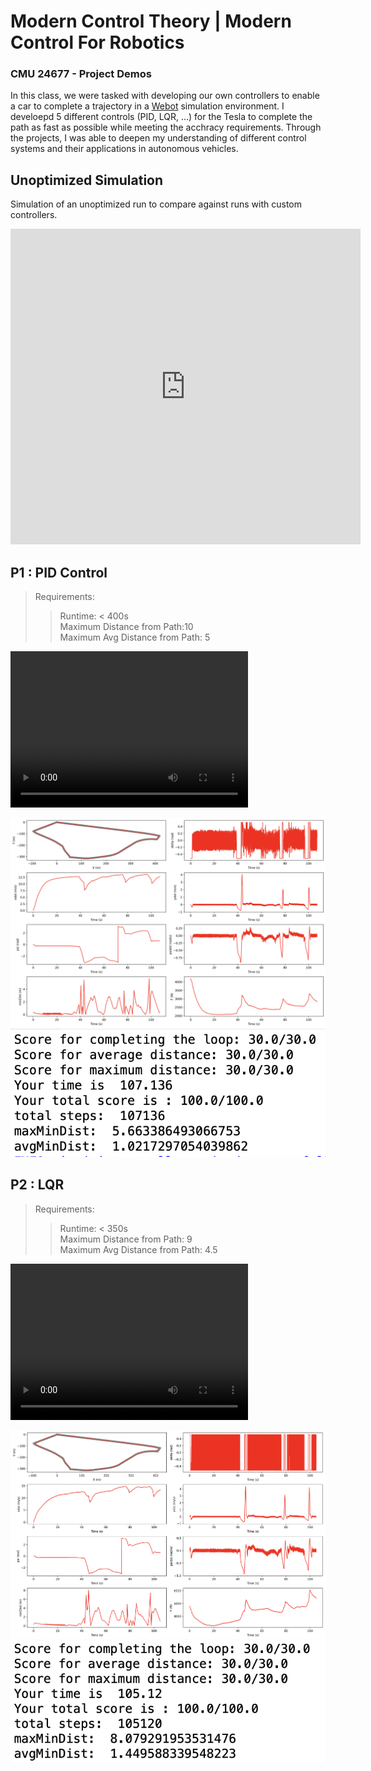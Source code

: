 # Modern Control Theory | Modern Control For Robotics
### CMU 24677 - Project Demos

In this class, we were tasked with developing our own controllers to enable a car to complete a trajectory in a [Webot](https://cyberbotics.com/) simulation environment. I develoepd 5 different controls (PID, LQR, ...) for the Tesla to complete the path as fast as possible while meeting the acchracy requirements. Through the projects, I was able to deepen my understanding of different control systems and their applications in autonomous vehicles.

## Unoptimized Simulation
Simulation of an unoptimized run to compare against runs with custom controllers.
<iframe width="560" height="505" src="https://www.youtube.com/embed/ldfIUtckChk" frameborder="0" allow="accelerometer; autoplay; encrypted-media; gyroscope; picture-in-picture" allowfullscreen></iframe>


## P1 : PID Control
> Requirements: 
>> Runtime: < 400s <br>
>> Maximum Distance from Path:10 <br>
>> Maximum Avg Distance from Path: 5

<video width="380" height="250" controls>
  <source src="p1/PID.mp4" type="video/mp4">
</video>



![Alt Text](p1/PID_1.png)
![Alt Text](p1/PID-400-10-5.png)

## P2 : LQR
> Requirements:
>> Runtime: < 350s <br>
>> Maximum Distance from Path: 9 <br>
>> Maximum Avg Distance from Path: 4.5

<video width="380" height="250" controls>
  <source src="p2/lqr.mp4" type="video/mp4">
</video>

![Alt Text](p2/lqr.png)
![Alt Text](p2/LQR-350%209%201.45.png)